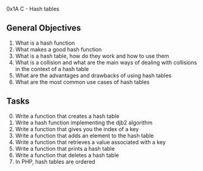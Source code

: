 0x1A C - Hash tables

General Objectives
-------------------

1. What is a hash function 
2. What makes a good hash function
3. What is a hash table, how do they work and how to use them
4. What is a collision and what are the main ways of dealing with collisions in the context of a hash table
5. What are the advantages and drawbacks of using hash tables
6. What are the most common use cases of hash tables

Tasks
------

0. Write a function that creates a hash table
1. Write a hash function implementing the djb2 algorithm
2. Write a function that gives you the index of a key
3. Write a function that adds an element to the hash table
4. Write a function that retrieves a value associated with a key
5. Write a function that prints a hash table
6. Write a function that deletes a hash table
7. In PHP, hash tables are ordered
